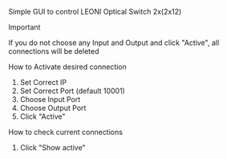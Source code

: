 Simple GUI to control LEONI Optical Switch 2x(2x12)

Important

If you do not choose any Input and Output and click "Active", all connections will be deleted

How to Activate desired connection
1. Set Correct IP
2. Set Correct Port (default 10001)
3. Choose Input Port
4. Choose Output Port
5. Click "Active"

How to check current connections
1. Click "Show active"
